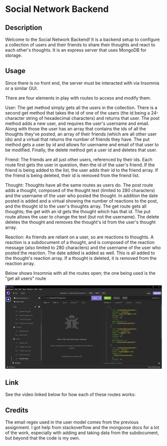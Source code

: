 # Social Network Backend 

## Description

Welcome to the Social Network Backend! It is a backend setup to configure a collection of users and their friends to share their thoughts and react to each other's thoughts. It is an express server that uses MongoDB for storage.

## Usage

Since there is no front end, the server must be interacted with via Insomnia or a similar GUI.

There are four elements in play with routes to access and modify them.

User: The get method simply gets all the users in the collection. There is a second get method that takes the id of one of the users (the id being a 24-character string of hexadecimal characters) and returns that user. The post method adds a new user, and requires the user's username and email. Along with those the user has an array that contains the ids of all the thoughts they've posted, an array of their friends (which are all other user ids) and a virtual that returns the number of friends they have. The put method gets a user by id and allows for username and email of that user to be modified. Finally, the delete method get a user id and deletes that user.

Friend:
The friends are all just other users, referenced by their ids. Each route first gets the user in question, then the id of the user's friend. If the friend is being added to the list, the user adds their id to the friend array. If the friend is being deleted, their id is removed from the friend list.

Thought:
Thoughts have all the same routes as users do. The post route adds a thought, composed of the thought text (limited to 280 characters) and the username of the user who posted the thought. In addition the date posted is added and a virtual showing the number of reactions to the post, and the thought id to the user's thoughts array. The get route gets all thoughts; the get with an id gets the thought which has that id. The put route allows the user to change the text (but not the username). The delete deletes the thought and removes the thought's id from the user's thought array.

Reaction:
As friends are reliant on a user, so are reactions to thoughts. A reaction is a subdocument of a thought, and is composed of the reaction message (also limited to 280 characters) and the username of the user who posted the reaction. The date added is added as well. This is all added to the thought's reaction array. If a thought is deleted, it is removed from the reaction array.

Below shows Insomnia with all the routes open; the one being used is the "get all users" route

![Screenshot of the routes](./demo.PNG)

## Link

See the video linked below for how each of these routes works:
<!-- link to the video walkthrough -->

## Credits

The email regex used in the user model comes from the previous assignment. I got help from stackoverflow and the mongoose docs for a lot of the work, especially with adding and taking data from the subdocument, but beyond that the code is my own.
